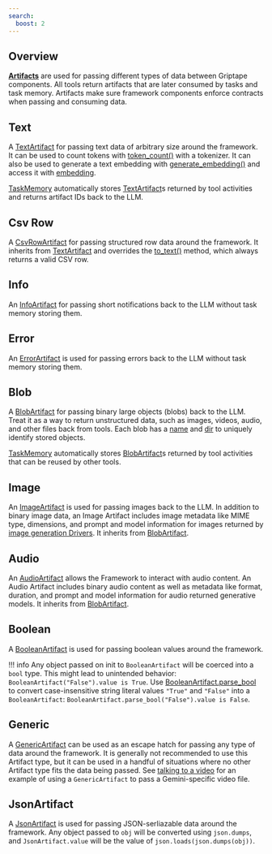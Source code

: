 ```yaml
---
search:
  boost: 2 
---
```


## Overview

**[Artifacts](../../reference/griptape/artifacts/base_artifact.md)** are used for passing different types of data between Griptape components. All tools return artifacts that are later consumed by tasks and task memory. 
Artifacts make sure framework components enforce contracts when passing and consuming data.

## Text

A [TextArtifact](../../reference/griptape/artifacts/text_artifact.md) for passing text data of arbitrary size around the framework. It can be used to count tokens with [token_count()](../../reference/griptape/artifacts/text_artifact.md#griptape.artifacts.text_artifact.TextArtifact.token_count) with a tokenizer. 
It can also be used to generate a text embedding with [generate_embedding()](../../reference/griptape/artifacts/text_artifact.md#griptape.artifacts.text_artifact.TextArtifact.generate_embedding) 
and access it with [embedding](../../reference/griptape/artifacts/text_artifact.md#griptape.artifacts.text_artifact.TextArtifact.embedding).

[TaskMemory](../../reference/griptape/memory/task/task_memory.md) automatically stores [TextArtifact](../../reference/griptape/artifacts/text_artifact.md)s returned by tool activities and returns artifact IDs back to the LLM.

## Csv Row

A [CsvRowArtifact](../../reference/griptape/artifacts/csv_row_artifact.md) for passing structured row data around the framework. It inherits from [TextArtifact](../../reference/griptape/artifacts/text_artifact.md) and overrides the 
[to_text()](../../reference/griptape/artifacts/csv_row_artifact.md#griptape.artifacts.csv_row_artifact.CsvRowArtifact.to_text) method, which always returns a valid CSV row.

## Info

An [InfoArtifact](../../reference/griptape/artifacts/info_artifact.md) for passing short notifications back to the LLM without task memory storing them.

## Error

An [ErrorArtifact](../../reference/griptape/artifacts/error_artifact.md) is used for passing errors back to the LLM without task memory storing them.

## Blob

A [BlobArtifact](../../reference/griptape/artifacts/blob_artifact.md) for passing binary large objects (blobs) back to the LLM. 
Treat it as a way to return unstructured data, such as images, videos, audio, and other files back from tools. 
Each blob has a [name](../../reference/griptape/artifacts/base_artifact.md#griptape.artifacts.base_artifact.BaseArtifact.name) and 
[dir](../../reference/griptape/artifacts/blob_artifact.md#griptape.artifacts.blob_artifact.BlobArtifact.dir_name) to uniquely identify stored objects.

[TaskMemory](../../reference/griptape/memory/task/task_memory.md) automatically stores [BlobArtifact](../../reference/griptape/artifacts/blob_artifact.md)s returned by tool activities that can be reused by other tools.

## Image

An [ImageArtifact](../../reference/griptape/artifacts/image_artifact.md) is used for passing images back to the LLM. In addition to binary image data, an Image Artifact includes image metadata like MIME type, dimensions, and prompt and model information for images returned by [image generation Drivers](../drivers/image-generation-drivers.md). It inherits from [BlobArtifact](#blobartifact).

## Audio

An [AudioArtifact](../../reference/griptape/artifacts/audio_artifact.md) allows the Framework to interact with audio content. An Audio Artifact includes binary audio content as well as metadata like format, duration, and prompt and model information for audio returned generative models. It inherits from [BlobArtifact](#blobartifact).

## Boolean

A [BooleanArtifact](../../reference/griptape/artifacts/boolean_artifact.md) is used for passing boolean values around the framework.

!!! info
    Any object passed on init to `BooleanArtifact` will be coerced into a `bool` type. This might lead to unintended behavior: `BooleanArtifact("False").value is True`. Use [BooleanArtifact.parse_bool](../../reference/griptape/artifacts/boolean_artifact.md#griptape.artifacts.boolean_artifact.BooleanArtifact.parse_bool) to convert case-insensitive string literal values `"True"` and `"False"` into a `BooleanArtifact`: `BooleanArtifact.parse_bool("False").value is False`.

## Generic

A [GenericArtifact](../../reference/griptape/artifacts/generic_artifact.md) can be used as an escape hatch for passing any type of data around the framework.
It is generally not recommended to use this Artifact type, but it can be used in a handful of situations where no other Artifact type fits the data being passed.
See [talking to a video](../../examples/talk-to-a-video.md) for an example of using a `GenericArtifact` to pass a Gemini-specific video file.

## JsonArtifact

A [JsonArtifact](../../reference/griptape/artifacts/json_artifact.md) is used for passing JSON-serliazable data around the framework. Any object passed to `obj` will be converted using `json.dumps`, and `JsonArtifact.value` will be the value of `json.loads(json.dumps(obj))`.
